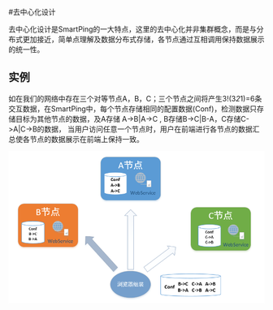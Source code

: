 #去中心化设计

去中心化设计是SmartPing的一大特点，这里的去中心化并非集群概念，而是与分布式更加接近，简单点理解及数据分布式存储，各节点通过互相调用保持数据展示的统一性。

## 实例

如在我们的网络中存在三个对等节点A，B，C；三个节点之间将产生3!(3*2*1)=6条交互数据，在SmartPing中，每个节点存储相同的配置数据(Conf)，检测数据只存储目标为其他节点的数据，及A存储 A->B|A->C , B存储B->C|B-A，C存储C->A|C->B的数据， 当用户访问任意一个节点时，用户在前端进行各节点的数据汇总使各节点的数据展示在前端上保持一致。

![](/assets/decenter.png)